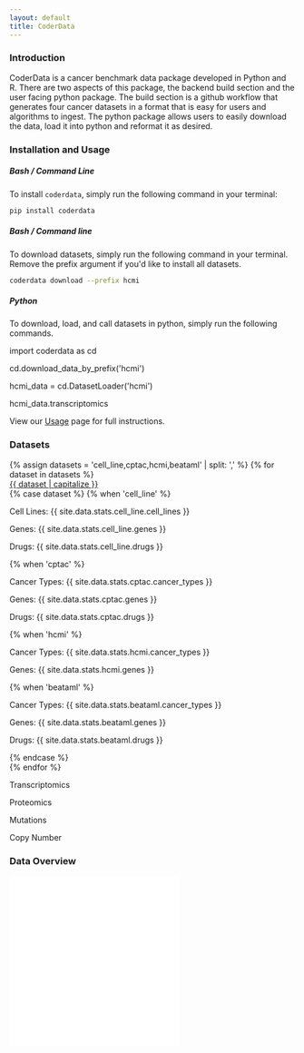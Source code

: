 ```yaml
---
layout: default
title: CoderData
---
```


<link rel="stylesheet" href="assets/css/style.css">

<!-- # Cancer Omics and Drug Experiment Response Data (`coderdata`) Python Package -->

### Introduction
CoderData is a cancer benchmark data package developed in Python and R. 
There are two aspects of this package, the backend build section and the user facing python package.
The build section is a github workflow that generates four cancer datasets in a format that is easy for users and algorithms to ingest. 
The python package allows users to easily download the data, load it into python and reformat it as desired.

### Installation and Usage
##### Bash / Command Line

To install `coderdata`, simply run the following command in your terminal:

```bash
pip install coderdata
```

##### Bash / Command line
To download datasets, simply run the following command in your terminal. Remove the prefix argument if you'd like to install all datasets.

```bash
coderdata download --prefix hcmi
```

##### Python
To download, load, and call datasets in python, simply run the following commands. 

<div class="code-box">
    <p>import coderdata as cd </p>
    <p>cd.download_data_by_prefix('hcmi')</p>
    <p>hcmi_data = cd.DatasetLoader('hcmi')</p>
    <p>hcmi_data.transcriptomics</p>
</div>

View our [Usage](pages/usage.md) page for full instructions.


### Datasets

<div class="dataset-section">
    {% assign datasets = 'cell_line,cptac,hcmi,beataml' | split: ',' %}
    {% for dataset in datasets %}
        <div class="dataset-container">
            <a href="datasets/{{ dataset }}" class="dataset-link">{{ dataset | capitalize }}</a>
            <div class="dataset-blurb">
                {% case dataset %}
                    {% when 'cell_line' %}
                        <p>Cell Lines: {{ site.data.stats.cell_line.cell_lines }} </p>
                        <p>Genes: {{ site.data.stats.cell_line.genes }} </p>
                        <p>Drugs: {{ site.data.stats.cell_line.drugs }} </p>
                        <span class="dot dot_transcriptomics"></span> 
                        <span class="dot dot_proteomics"></span> 
                        <span class="dot dot_mutations"></span> 
                        <span class="dot dot_copy_number"></span> 
                    {% when 'cptac' %}
                        <p>Cancer Types: {{ site.data.stats.cptac.cancer_types }} </p>
                        <p>Genes: {{ site.data.stats.cptac.genes }} </p>
                        <p>Drugs: {{ site.data.stats.cptac.drugs }} </p>
                        <span class="dot dot_transcriptomics"></span> 
                        <span class="dot dot_proteomics"></span> 
                        <span class="dot dot_mutations"></span> 
                        <span class="dot dot_copy_number"></span> 
                    {% when 'hcmi' %}
                        <p>Cancer Types: {{ site.data.stats.hcmi.cancer_types }} </p>
                        <p>Genes: {{ site.data.stats.hcmi.genes }} </p>
                        <span class="dot dot_transcriptomics"></span> 
                        <span class="dot dot_proteomics"></span> 
                        <span class="dot dot_mutations"></span> 
                        <span class="dot dot_copy_number"></span> 
                    {% when 'beataml' %}
                        <p>Cancer Types: {{ site.data.stats.beataml.cancer_types }}</p>
                        <p>Genes: {{ site.data.stats.beataml.genes }}</p>
                        <p>Drugs: {{ site.data.stats.beataml.drugs }}</p>
                        <span class="dot dot_transcriptomics"></span> 
                        <span class="dot dot_proteomics"></span> 
                {% endcase %}
            </div>
        </div>
    {% endfor %}

</div>


<div class="legend">
    <p>Transcriptomics<span class="dot dot_transcriptomics"></span></p>
    <p>Proteomics<span class="dot dot_proteomics"></span></p>
    <p>Mutations<span class="dot dot_mutations"></span></p>
    <p>Copy Number<span class="dot dot_copy_number"></span></p>
</div>


### Data Overview

<div class="flex-container"> 
    <div class="flex-item">
        <embed src="{{ 'assets/stats/Fig0_Overview.pdf' | relative_url }}" type="application/pdf" />
    </div>
    <div class="flex-item">
        <embed src="{{ 'assets/stats/Fig5_Sample_Summary.pdf' | relative_url }}" type="application/pdf" />
    </div>
</div>
